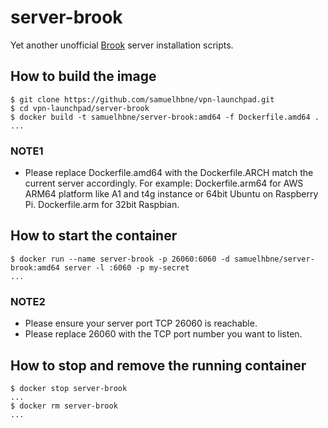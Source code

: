 # server-brook

Yet another unofficial [Brook](https://github.com/txthinking/brook) server installation scripts.

## How to build the image

```shell
$ git clone https://github.com/samuelhbne/vpn-launchpad.git
$ cd vpn-launchpad/server-brook
$ docker build -t samuelhbne/server-brook:amd64 -f Dockerfile.amd64 .
...
```

### NOTE1

- Please replace Dockerfile.amd64 with the Dockerfile.ARCH match the current server accordingly. For example: Dockerfile.arm64 for AWS ARM64 platform like A1 and t4g instance or 64bit Ubuntu on Raspberry Pi. Dockerfile.arm for 32bit Raspbian.

## How to start the container

```shell
$ docker run --name server-brook -p 26060:6060 -d samuelhbne/server-brook:amd64 server -l :6060 -p my-secret
...
```

### NOTE2

- Please ensure your server port TCP 26060 is reachable.
- Please replace 26060 with the TCP port number you want to listen.

## How to stop and remove the running container

```shell
$ docker stop server-brook
...
$ docker rm server-brook
...
```
